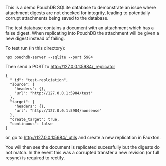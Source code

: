 This is a demo PouchDB SQLite database to demonstrate an issue where attachment digests are not checked for integrity, leading to potentially corrupt attachments being saved to the database.

The test database contains a document with an attachment which has a false digest. When replicating into PouchDB the attachment will be given a new digest instead of failing.

To test run (in this directory):

`npx pouchdb-server --sqlite --port 5984`

Then send a POST to http://127.0.0.1:5984/_replicator

```
{
  "_id": "test-replciation",
  "source": {
    "headers": {},
    "url": "http://127.0.0.1:5984/test"
  },
  "target": {
    "headers": {},
    "url": "http://127.0.0.1:5984/nonsense"
  },
  "create_target": true,
  "continuous": false
}
```

or, go to http://127.0.0.1:5984/_utils and create a new replication in Fauxton.


You will then see the document is replicated sucessfully but the digests do not match. In the event this was a corrupted transfer a new revision (or full resync) is required to rectify.